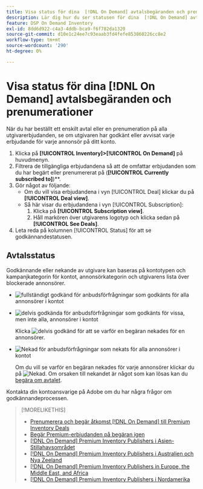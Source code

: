 ```yaml
---
title: Visa status för dina  [!DNL On Demand] avtalsbegäranden och prenumerationer
description: Lär dig hur du ser statusen för dina  [!DNL On Demand] avtalsbegäranden och prenumerationer.
feature: DSP On Demand Inventory
exl-id: 8dd6d922-c4a3-4ddb-bca9-f6f782da1320
source-git-commit: d10e1c24ee7c93eaab3fd4fefe853860226cc8e2
workflow-type: tm+mt
source-wordcount: '290'
ht-degree: 0%

---
```


# Visa status för dina [!DNL On Demand] avtalsbegäranden och prenumerationer

När du har beställt ett enskilt avtal eller en prenumeration på alla utgivarerbjudanden, se om utgivaren har godkänt eller avvisat varje erbjudande för varje annonsör på ditt konto.

1. Klicka på **[!UICONTROL Inventory]>[!UICONTROL On Demand]** på huvudmenyn.
1. Filtrera de tillgängliga erbjudandena så att de omfattar erbjudanden som du har begärt eller prenumererat på (**[!UICONTROL Currently subscribed to]**)**.
1. Gör något av följande:
   * Om du vill visa erbjudandena i vyn [!UICONTROL Deal] klickar du på **[!UICONTROL Deal view]**.
   * Så här visar du erbjudandena i vyn [!UICONTROL Subscription]:
      1. Klicka på **[!UICONTROL Subscription view]**.
      1. Håll markören över utgivarens logotyp och klicka sedan på **[!UICONTROL See Deals]**.
1. Leta reda på kolumnen [!UICONTROL Status] för att se godkännandestatusen.

## Avtalsstatus

Godkännande eller nekande av utgivare kan baseras på kontotypen och kampanjkategorin för kontot, annonsörkategorin och utgivarens lista över blockerade annonsörer.

* ![fullständigt ](/help/dsp/assets/approved.png) godkänd för anbudsförfrågningar som godkänts för alla annonsörer i kontot

* ![delvis ](/help/dsp/assets/partly-approved.png) godkända för anbudsförfrågningar som godkänts för vissa, men inte alla, annonsörer i kontot

   Klicka ![delvis godkänd](/help/dsp/assets/partly-approved.png) för att se varför en begäran nekades för en annonsörer.

* ![Nekad ](/help/dsp/assets/denied.png) för anbudsförfrågningar som nekats för alla annonsörer i kontot

   Om du vill se varför en begäran nekades för varje annonsörer klickar du på ![Nekad](/help/dsp/assets/denied.png). Om orsaken till nekandet är något som kan lösas kan du [begära om avtalet](/help/dsp/inventory/on-demand-inventory-rerequest.md).

Kontakta din kontoansvarige på Adobe om du har några frågor om godkännandeprocessen.

>[!MORELIKETHIS]
>
>* [Prenumerera och begär åtkomst  [!DNL On Demand] till Premium Inventory Deals](on-demand-inventory-subscribe.md)
>* [Begär Premium-erbjudanden på begäran igen](on-demand-inventory-rerequest.md)
>* [[!DNL On Demand] Premium Inventory Publishers i Asien-Stillahavsområdet](on-demand-inventory-publishers-apac.md)
>* [[!DNL On Demand] Premium Inventory Publishers i Australien och Nya Zeeland](on-demand-inventory-publishers-anz.md)
>* [[!DNL On Demand] Premium Inventory Publishers in Europe, the Middle East, and Africa](on-demand-inventory-publishers-emea.md)
>* [[!DNL On Demand] Premium Inventory Publishers i Nordamerika](on-demand-inventory-publishers-na.md)

